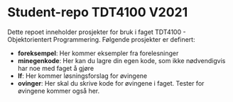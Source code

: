 # Student-repo TDT4100 V2021

Dette repoet inneholder prosjekter for bruk i faget TDT4100 - Objektorientert Programmering.
Følgende prosjekter er definert:

* __foreksempel__: Her kommer eksempler fra forelesninger
* __minegenkode__: Her kan du lagre din egen kode, som ikke nødvendigvis har noe med faget å gjøre
* __lf__: Her kommer løsningsforslag for øvingene
* __ovinger__: Her skal du skrive kode for øvingene i faget. Tester for øvingene kommer også her.
